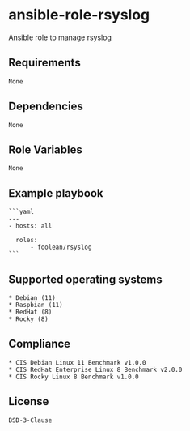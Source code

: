 # ansible-role-rsyslog

Ansible role to manage rsyslog


## Requirements

    None


## Dependencies

    None


## Role Variables

    None


## Example playbook

    ```yaml
    ---
    - hosts: all

      roles:
          - foolean/rsyslog
    ```


## Supported operating systems

    * Debian (11)
    * Raspbian (11)
    * RedHat (8)
    * Rocky (8)


## Compliance

    * CIS Debian Linux 11 Benchmark v1.0.0
    * CIS RedHat Enterprise Linux 8 Benchmark v2.0.0
    * CIS Rocky Linux 8 Benchmark v1.0.0


## License

    BSD-3-Clause
